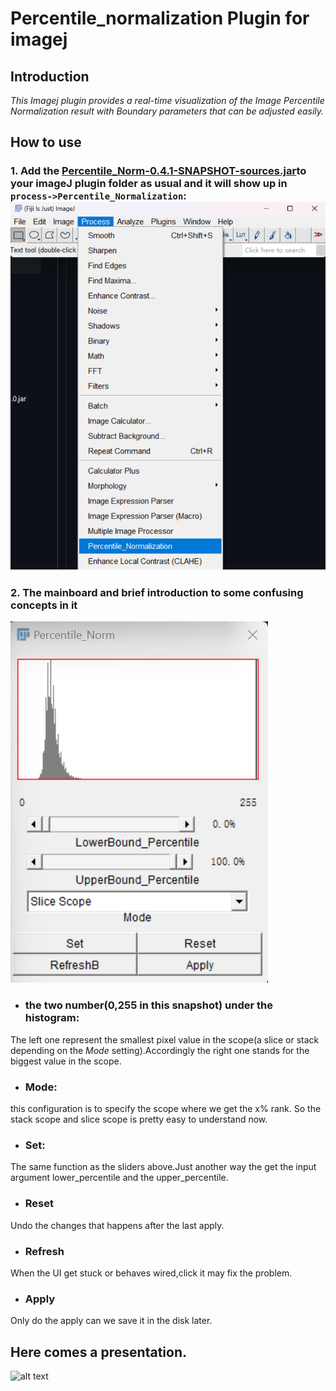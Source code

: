 # Percentile_normalization Plugin for imagej

## Introduction

*This Imagej plugin provides a real-time visualization of the Image Percentile Normalization result with Boundary parameters that can be adjusted easily.*

## How to use

### 1. Add the [Percentile_Norm-0.4.1-SNAPSHOT-sources.jar](target/Percentile_Norm-0.4.1-SNAPSHOT-sources.jar)to your imageJ plugin folder as usual and it will show up in `process->Percentile_Normalization`:![alt text](./imgs/image-1.png)

### 2. The mainboard and brief introduction to some confusing concepts in it

![alt text](./imgs/image-2.png)
* ###  the two number(0,255 in this snapshot) under the histogram:
The left one represent the smallest pixel value in the scope(a slice or stack depending on the *Mode* setting).Accordingly the right one stands for the biggest value in the scope.
* ### Mode:     
this configuration is to specify the scope where we get the x% rank. So the stack scope and slice scope is pretty easy to understand now.
+ ### Set: 
The same function as the sliders above.Just another way the get the input argument lower_percentile and the upper_percentile.
* ### Reset
Undo the changes that happens after the last apply.
* ### Refresh
When the UI get stuck or behaves wired,click it may fix the problem.
* ### Apply
Only do the apply can we save it in the disk later.
## Here comes a presentation.
![alt text](./imgs/b65974b5-d04d-4948-8600-1fa80ff72d7c.gif)
